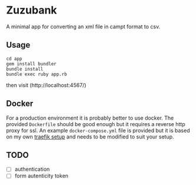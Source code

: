 # Zuzubank

A minimal app for converting an xml file in campt format to csv.

## Usage

```
cd app
gem install bundler
bundle install
bundle exec ruby app.rb
```

then visit (http://localhost:4567/)

## Docker

For a production environment it is probably better to use docker. 
The provided `Dockerfile` should be good enough but it requires a reverse
http proxy for ssl. An example `docker-compose.yml` file is provided but
it is based on my own [traefik setup](https://github.com/multiscan/dev_traefik) 
and needs to be modified to suit your setup. 

## TODO
 - [ ] authentication
 - [ ] form autenticity token
